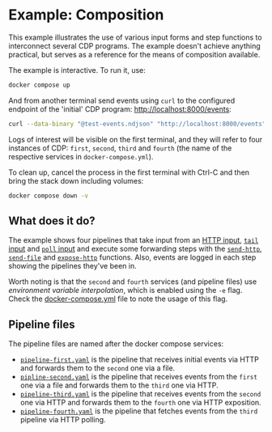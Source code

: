 # Example: Composition

This example illustrates the use of various input forms and step
functions to interconnect several CDP programs. The example doesn't
achieve anything practical, but serves as a reference for the means of
composition available.

The example is interactive. To run it, use:

```bash
docker compose up
```

And from another terminal send events using `curl` to the configured
endpoint of the 'initial' CDP program: <http://localhost:8000/events>:

```bash
curl --data-binary "@test-events.ndjson" "http://localhost:8000/events"
```

Logs of interest will be visible on the first terminal, and they will
refer to four instances of CDP: `first`, `second`, `third` and
`fourth` (the name of the respective services in
`docker-compose.yml`).

To clean up, cancel the process in the first terminal with Ctrl-C and
then bring the stack down including volumes:

```bash
docker compose down -v
```

## What does it do?

The example shows four pipelines that take input from an [HTTP
input](/../../#http), [`tail` input](/../../#tail) and [`poll`
input](/../../#poll) and execute some forwarding steps with the
[`send-http`](/../../#send-http), [`send-file`](/../../#send-file) and
[`expose-http`](/../../#expose-http) functions. Also, events are
logged in each step showing the pipelines they've been in.

Worth noting is that the `second` and `fourth` services (and pipeline
files) use _environment variable interpolation_, which is enabled
using the `-e` flag. Check the
[docker-compose.yml](docker-compose.yml) file to note the usage of
this flag.

## Pipeline files

The pipeline files are named after the docker compose services:

- [`pipeline-first.yaml`](pipeline-first.yaml) is the pipeline
  that receives initial events via HTTP and forwards them to the
  `second` one via a file.
- [`pipline-second.yaml`](pipeline-second.yaml) is the pipeline that
  receives events from the `first` one via a file and forwards them
  to the `third` one via HTTP.
- [`pipeline-third.yaml`](pipeline-third.yaml) is the pipeline that
  receives events from the `second` one via HTTP and forwards them to
  the `fourth` one via HTTP exposition.
- [`pipeline-fourth.yaml`](pipeline-fourth.yaml) is the pipeline that
  fetches events from the `third` pipeline via HTTP polling.
